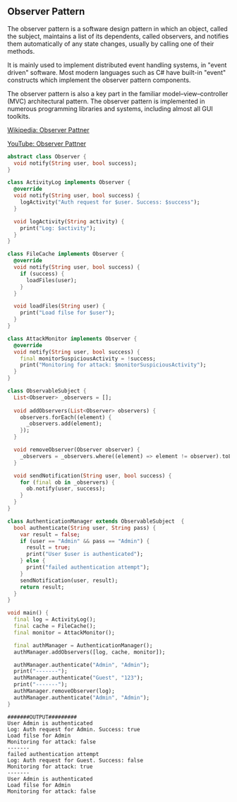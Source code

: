 ## Observer Pattern
The observer pattern is a software design pattern in which an object, called the subject, maintains a list of its dependents, called observers, and notifies them automatically of any state changes, usually by calling one of their methods.

It is mainly used to implement distributed event handling systems, in "event driven" software. Most modern languages such as C# have built-in "event" constructs which implement the observer pattern components.

The observer pattern is also a key part in the familiar model–view–controller (MVC) architectural pattern. The observer pattern is implemented in numerous programming libraries and systems, including almost all GUI toolkits.

[Wikipedia: Observer Pattner](https://en.wikipedia.org/wiki/Observer_pattern)

[YouTube: Observer Pattner](https://www.youtube.com/watch?v=_BpmfnqjgzQ&list=PLrhzvIcii6GNjpARdnO4ueTUAVR9eMBpc&index=2&ab_channel=ChristopherOkhravi)

```dart
abstract class Observer {
  void notify(String user, bool success);
}

class ActivityLog implements Observer {
  @override
  void notify(String user, bool success) {
    logActivity("Auth request for $user. Success: $success");
  }

  void logActivity(String activity) {
    print("Log: $activity");
  }
}

class FileCache implements Observer {
  @override
  void notify(String user, bool success) {
    if (success) {
      loadFiles(user);
    }
  }

  void loadFiles(String user) {
    print("Load filse for $user");
  }
}

class AttackMonitor implements Observer {
  @override
  void notify(String user, bool success) {
    final monitorSuspiciousActivity = !success;
    print("Monitoring for attack: $monitorSuspiciousActivity");
  }
}

class ObservableSubject {
  List<Observer> _observers = [];
  
  void addObservers(List<Observer> observers) {
    observers.forEach((element) {
      _observers.add(element);
    });
  }

  void removeObserver(Observer observer) {
    _observers = _observers.where((element) => element != observer).toList();
  }

  void sendNotification(String user, bool success) {
    for (final ob in _observers) {
      ob.notify(user, success);
    }
  }
}

class AuthenticationManager extends ObservableSubject  {
  bool authenticate(String user, String pass) {
    var result = false;
    if (user == "Admin" && pass == "Admin") {
      result = true;
      print("User $user is authenticated");
    } else {
      print("failed authentication attempt");
    }
    sendNotification(user, result);
    return result;
  }
}

void main() {
  final log = ActivityLog();
  final cache = FileCache();
  final monitor = AttackMonitor();

  final authManager = AuthenticationManager();
  authManager.addObservers([log, cache, monitor]);

  authManager.authenticate("Admin", "Admin");
  print("-------");
  authManager.authenticate("Guest", "123");
  print("-------");
  authManager.removeObserver(log);
  authManager.authenticate("Admin", "Admin");
}
```

```
#######OUTPUT#########
User Admin is authenticated
Log: Auth request for Admin. Success: true
Load filse for Admin
Monitoring for attack: false
-------
failed authentication attempt
Log: Auth request for Guest. Success: false
Monitoring for attack: true
-------
User Admin is authenticated
Load filse for Admin
Monitoring for attack: false
```
